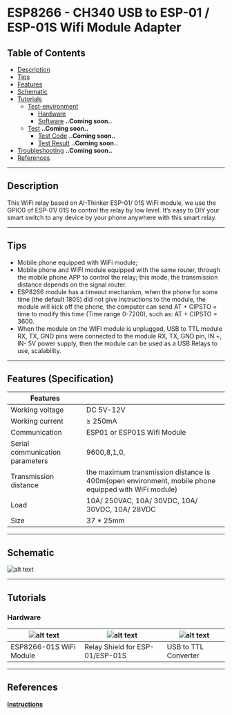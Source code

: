 # ESP8266 - CH340 USB to ESP-01 / ESP-01S Wifi Module Adapter

## Table of Contents

-   [Description](#description)
-   [Tips](#tips)
-   [Features](#features)
-   [Schematic](#schematic)
-   [Tutorials](#tutorials)
    -   [Test-environment](#test-environment)
        -   [Hardware](#hardware)
        -   [Software](#software) **..Coming soon..**
    -   [Test](#test) **..Coming soon..**
        -   [Test Code](#test-code) **..Coming soon..**
        -   [Test Result](#test-result) **..Coming soon..**
-   [Troubleshooting](#troubleshooting) **..Coming soon..**
-   [References](#references)

---

## Description

This WiFi relay based on AI-Thinker ESP-01/ 01S WiFi module, we use the GPIO0 of ESP-01/ 01S to control the relay by low level. It’s easy to DIY your smart switch to any device by your phone anywhere with this smart relay.

---

## Tips

-   Mobile phone equipped with WiFi module;
-   Mobile phone and WiFI module equipped with the same router, through the mobile phone APP to control the relay; this mode, the transmission distance depends on the signal router.
-   ESP8266 module has a timeout mechanism, when the phone for some time (the default 180S) did not give instructions to the module, the module will kick off the phone, the computer can send AT + CIPSTO = time to modify this time (Time range 0-7200), such as: AT + CIPSTO = 3600.
-   When the module on the WIFI module is unplugged, USB to TTL module RX, TX, GND pins were connected to the module RX, TX, GND pin, IN +, IN- 5V power supply, then the module can be used as a USB Relays to use, scalability.

---

## Features (Specification)

| Features                        |                                                                                                     |
| ------------------------------- | --------------------------------------------------------------------------------------------------- |
| Working voltage                 | DC 5V-12V                                                                                           |
| Working current                 | &#x2265; 250mA                                                                                      |
| Communication                   | ESP01 or ESP01S Wifi Module                                                                         |
| Serial communication parameters | 9600,8,1,0,                                                                                         |
| Transmission distance           | the maximum transmission distance is 400m(open environment, mobile phone equipped with WiFi module) |
| Load                            | 10A/ 250VAC, 10A/ 30VDC, 10A/ 30VDC, 10A/ 28VDC                                                     |
| Size                            | 37 \* 25mm                                                                                          |

---

## Schematic

![alt text](https://bit.ly/3qLI11A 'ESP8266 Relay')

---

## Tutorials

### Hardware

| ![alt text](https://bit.ly/37z7aVF 'ESP8266-01s') | ![alt text](https://bit.ly/3kbv66F 'ESP8266 Relay') | ![alt text](https://bit.ly/2MgbaD5 'FTDI Converter') |
| ------------------------------------------------- | --------------------------------------------------- | ---------------------------------------------------- |
| ESP8266-01S WiFi Module                           | Relay Shield for ESP-01/ESP-01S                     | USB to TTL Converter                                 |

---

## References

**[Instructions](https://www.instructables.com/ESP0101S-RELAY-MODULE-TUTORIAL/)**
